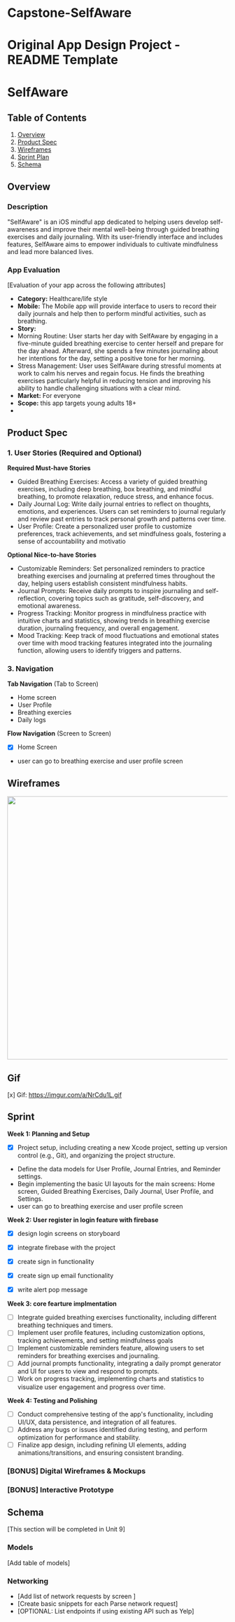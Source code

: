 # Capstone-SelfAware
Original App Design Project - README Template
===

# SelfAware

## Table of Contents

1. [Overview](#Overview)
2. [Product Spec](#Product-Spec)
3. [Wireframes](#Wireframes)
4. [Sprint Plan](#Sprint)
5. [Schema](#Schema)


## Overview

### Description

"SelfAware" is an iOS mindful app dedicated to helping users develop self-awareness and improve their mental well-being through guided breathing exercises and daily journaling. With its user-friendly interface and includes features, SelfAware aims to empower individuals to cultivate mindfulness and lead more balanced lives.

### App Evaluation

[Evaluation of your app across the following attributes]
- **Category:** Healthcare/life style 
- **Mobile:** The Mobile app will provide interface to users to record their daily journals and help then to perform mindful activities, such as breathing.
- **Story:** 
- Morning Routine: User starts her day with SelfAware by engaging in a five-minute guided breathing exercise to center herself and prepare for the day ahead. Afterward, she spends a few minutes journaling about her intentions for the day, setting a positive tone for her morning.
- Stress Management: User uses SelfAware during stressful moments at work to calm his nerves and regain focus. He finds the breathing exercises particularly helpful in reducing tension and improving his ability to handle challenging situations with a clear mind.
- **Market:** For everyone
- **Scope:** this app targets young adults 18+
- 
## Product Spec

### 1. User Stories (Required and Optional)

**Required Must-have Stories**

- Guided Breathing Exercises: Access a variety of guided breathing exercises, including deep breathing, box breathing, and mindful breathing, to promote relaxation, reduce stress, and enhance focus.
- Daily Journal Log: Write daily journal entries to reflect on thoughts, emotions, and experiences. Users can set reminders to journal regularly and review past entries to track personal growth and patterns over time.
- User Profile: Create a personalized user profile to customize preferences, track achievements, and set mindfulness goals, fostering a sense of accountability and motivatio

**Optional Nice-to-have Stories**

- Customizable Reminders: Set personalized reminders to practice breathing exercises and journaling at preferred times throughout the day, helping users establish consistent mindfulness habits.
- Journal Prompts: Receive daily prompts to inspire journaling and self-reflection, covering topics such as gratitude, self-discovery, and emotional awareness.
- Progress Tracking: Monitor progress in mindfulness practice with intuitive charts and statistics, showing trends in breathing exercise duration, journaling frequency, and overall engagement.
- Mood Tracking: Keep track of mood fluctuations and emotional states over time with mood tracking features integrated into the journaling function, allowing users to identify triggers and patterns.



### 3. Navigation

**Tab Navigation** (Tab to Screen)

* Home screen
* User Profile
* Breathing exercies
* Daily logs

**Flow Navigation** (Screen to Screen)

- [X] Home Screen
* user can go to breathing exercise and user profile screen



## Wireframes

<img src="https://github.com/sadiaNz/Capstone-SelfAware/assets/123831842/6e528a22-6ee4-435c-acbe-9a448466cdef" width=600>

## Gif
[x] Gif: https://imgur.com/a/NrCdu1L.gif

## Sprint
**Week 1: Planning and Setup**

  - [X] Project setup, including creating a new Xcode project, setting up version control (e.g., Git), and organizing the project structure.
* Define the data models for User Profile, Journal Entries, and Reminder settings.
* Begin implementing the basic UI layouts for the main screens: Home screen, Guided Breathing Exercises, Daily Journal, User Profile, and Settings.
* user can go to breathing exercise and user profile screen

**Week 2: User register in login feature with firebase**
 - [X] design login screens on storyboard
 - [X] integrate firebase with the project
 - [X] create sign in functionality
 - [X] create sign up email functionality
 - [X] write alert pop message
       

**Week 3: core fearture implmentation**

 - [ ] Integrate guided breathing exercises functionality, including different breathing techniques and timers.
 - [ ] Implement user profile features, including customization options, tracking achievements, and setting mindfulness goals
 - [ ] Implement customizable reminders feature, allowing users to set reminders for breathing exercises and journaling.
 - [ ]  Add journal prompts functionality, integrating a daily prompt generator and UI for users to view and respond to prompts.
 - [ ]  Work on progress tracking, implementing charts and statistics to visualize user engagement and progress over time.

**Week 4: Testing and Polishing**

 - [ ]  Conduct comprehensive testing of the app's functionality, including UI/UX, data persistence, and integration of all features.
 - [ ]  Address any bugs or issues identified during testing, and perform optimization for performance and stability.
 - [ ]  Finalize app design, including refining UI elements, adding animations/transitions, and ensuring consistent branding.

### [BONUS] Digital Wireframes & Mockups

### [BONUS] Interactive Prototype

## Schema 

[This section will be completed in Unit 9]

### Models

[Add table of models]

### Networking

- [Add list of network requests by screen ]
- [Create basic snippets for each Parse network request]
- [OPTIONAL: List endpoints if using existing API such as Yelp]
